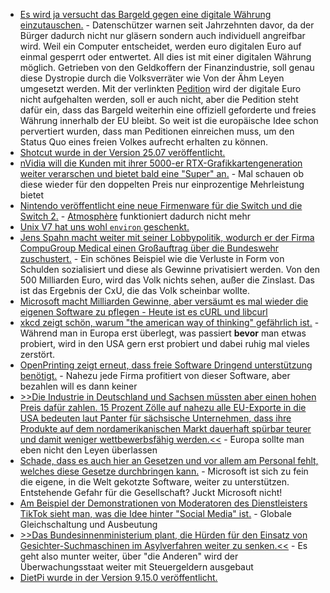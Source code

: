 * [Es wird ja versucht das Bargeld gegen eine digitale Währung einzutauschen.](https://bargeldverbot.info/petition) - Datenschützer warnen seit Jahrzehnten davor, da der Bürger dadurch nicht nur gläsern sondern auch individuell angreifbar wird. Weil ein Computer entscheidet, werden euro digitalen Euro auf einmal gesperrt oder entwertet. All dies ist mit einer digitalen Währung möglich. Getrieben von den Geldkoffern der Finanzindustrie, soll genau diese Dystropie durch die Volksverräter wie Von der Ähm Leyen umgesetzt werden. Mit der verlinkten [Pedition](https://bargeldverbot.info/petition) wird der digitale Euro nicht aufgehalten werden, soll er auch nicht, aber die Pedition steht dafür ein, dass das Bargeld weiterhin eine offiziell geforderte und freies Währung innerhalb der EU bleibt. So weit ist die europäische Idee schon pervertiert wurden, dass man Peditionen einreichen muss, um den Status Quo eines freien Volkes aufrecht erhalten zu können.
* [Shotcut wurde in der Version 25.07 veröffentlicht.](https://www.phoronix.com/news/Shotcut-25.07-Released)
* [nVidia will die Kunden mit ihrer 5000-er RTX-Grafikkartengeneration weiter verarschen und bietet bald eine "Super" an.](https://www.3dcenter.org/news/news-des-28-juli-2025) - Mal schauen ob diese wieder für den doppelten Preis nur einprozentige Mehrleistung bietet
* [Nintendo veröffentlicht eine neue Firmenware für die Switch und die Switch 2.](https://wiidatabase.de/switch-und-switch-2-firmware-20-3-0-veroeffentlicht/) - [Atmosphère](https://github.com/Atmosphere-NX/Atmosphere/releases) funktioniert dadurch nicht mehr
* [Unix V7 hat uns wohl `environ` geschenkt.](https://utcc.utoronto.ca/~cks/space/blog/unix/V7GaveUsEnvironmentVariables)
* [Jens Spahn macht weiter mit seiner Lobbypolitik, wodurch er der Firma CompuGroup Medical einen Großauftrag über die Bundeswehr zuschustert.](https://www.borncity.com/blog/2025/07/29/bundeswehr-bekommt-arzt-und-zahnarztinformationssysteme-von-compugroup-medical/) - Ein schönes Beispiel wie die Verluste in Form von Schulden sozialisiert und diese als Gewinne privatisiert werden. Von den 500 Milliarden Euro, wird das Volk nichts sehen, außer die Zinslast. Das ist das Ergebnis der CxU, die das Volk scheinbar wollte.
* [Microsoft macht Milliarden Gewinne, aber versäumt es mal wieder die eigenen Software zu pflegen - Heute ist es cURL und libcurl](https://www.borncity.com/blog/2025/07/29/software-und-die-veralteten-libcurl-bibliotheken/)
* [xkcd zeigt schön, warum "the american way of thinking" gefährlich ist.](https://xkcd.com/3121/) - Während man in Europa erst überlegt, was passiert **bevor** man etwas probiert, wird in den USA gern erst probiert und dabei ruhig mal vieles zerstört.
* [OpenPrinting zeigt erneut, dass freie Software Dringend unterstützung benötigt.](https://lwn.net/Articles/1031701/) - Nahezu jede Firma profitiert von dieser Software, aber bezahlen will es dann keiner
* [>>Die Industrie in Deutschland und Sachsen müssten aber einen hohen Preis dafür zahlen. 15 Prozent Zölle auf nahezu alle EU-Exporte in die USA bedeuten laut Panter für sächsische Unternehmen, dass ihre Produkte auf dem nordamerikanischen Markt dauerhaft spürbar teurer und damit weniger wettbewerbsfähig werden.<<](https://www.mdr.de/nachrichten/sachsen/chemnitz/freiberg/reaktionen-einigung-zollstreit-ihk-holzkunst-erzgebirge-100.html) - Europa sollte man eben nicht den Leyen überlassen
* [Schade, dass es auch hier an Gesetzen und vor allem am Personal fehlt, welches diese Gesetze durchbringen kann.](https://www.bleepingcomputer.com/news/microsoft/microsoft-will-stop-supporting-windows-11-22h2-in-october/) - Microsoft ist sich zu fein die eigene, in die Welt gekotzte Software, weiter zu unterstützen. Entstehende Gefahr für die Gesellschaft? Juckt Microsoft nicht!
* [Am Beispiel der Demonstrationen von Moderatoren des Dienstleisters TikTok sieht man, was die Idee hinter "Social Media" ist.](https://netzpolitik.org/2025/streik-der-tiktok-moderatorinnen-sie-sind-vorkaempfer/) - Globale Gleichschaltung und Ausbeutung
* [>>Das Bundesinnenministerium plant, die Hürden für den Einsatz von Gesichter-Suchmaschinen im Asylverfahren weiter zu senken.<<](https://netzpolitik.org/2025/gesichtersuche-im-asylverfahren-biometrie-ohne-bremse/) - Es geht also munter weiter, über "die Anderen" wird der Überwachungsstaat weiter mit Steuergeldern ausgebaut
* [DietPi wurde in der Version 9.15.0 veröffentlicht.](https://github.com/MichaIng/DietPi/releases/tag/v9.15)
